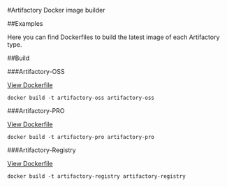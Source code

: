 #Artifactory Docker image builder

##Examples

Here you can find Dockerfiles to build the latest image of each Artifactory type.

##Build

###Artifactory-OSS

[View Dockerfile](artifactory-oss/Dockerfile)

`docker build -t artifactory-oss artifactory-oss`

###Artifactory-PRO

[View Dockerfile](artifactory-pro/Dockerfile)

`docker build -t artifactory-pro artifactory-pro`

###Artifactory-Registry

[View Dockerfile](artifactory-registry/Dockerfile)

`docker build -t artifactory-registry artifactory-registry`